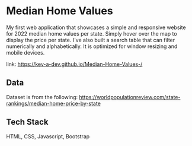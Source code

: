 
# Median Home Values
My first web application that showcases a simple and responsive website for 2022 median home values per state. Simply hover over the map to display the price per state. I've also built a search table that can filter numerically and alphabetically. It is optimized for window resizing and mobile devices.

link: https://kev-a-dev.github.io/Median-Home-Values-/

## Data
Dataset is from the following: 
https://worldpopulationreview.com/state-rankings/median-home-price-by-state

## Tech Stack
HTML, CSS, Javascript, Bootstrap
